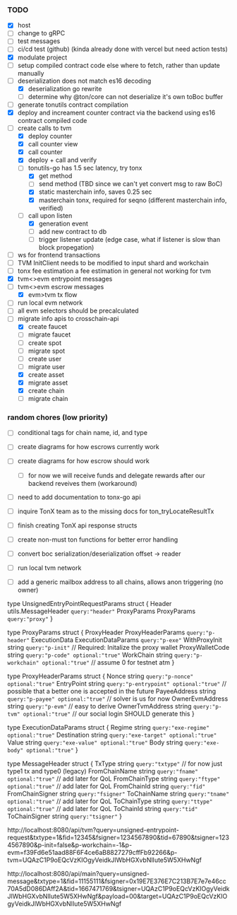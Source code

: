 ### TODO

- [x] host
- [ ] change to gRPC
- [ ] test messages
- [ ] ci/cd test (github) (kinda already done with vercel but need action tests)
- [x] modulate project
- [ ] setup compiled contract code else where to fetch, rather than update manually
- [ ] deserialization does not match es16 decoding
	- [x] deserialization go rewrite
	- [ ] determine why @ton/core can not deserialize it's own toBoc buffer
- [ ] generate tonutils contract compilation
- [x] deploy and increament counter contract via the backend using es16 contract compiled code
- [ ] create calls to tvm
	- [x] deploy counter
	- [x] call counter view
	- [x] call counter
	- [x] deploy + call and verify
	- [ ] tonutils-go has 1.5 sec latency, try tonx
		- [x] get method
		- [ ] send method (TBD since we can't yet convert msg to raw BoC)
		- [x] static masterchain info, saves 0.25 sec 
		- [x] masterchain tonx, required for seqno (different masterchain info, verified)
	- [ ] call upon listen
		- [x] generation event
		- [ ] add new contract to db
		- [ ] trigger listener update (edge case, what if listener is slow than block propegation)
- [ ] ws for frontend transactions
- [ ] TVM InitClient needs to be modified to input shard and workchain
- [ ] tonx fee estimation a fee estimation in general not working for tvm
- [x] tvm<>evm entrypoint messages
- [ ] tvm<>evm escrow messages
	- [x] evm>tvm tx flow
- [ ] run local evm network
- [ ] all evm selectors should be precalculated
- [ ] migrate info apis to crosschain-api
	- [x] create faucet
	- [ ] migrate faucet
	- [ ] create spot
	- [ ] migrate spot
	- [ ] create user
	- [ ] migrate user
	- [x] create asset
	- [x] migrate asset
	- [x] create chain
	- [ ] migrate chain

### random chores (low priority)

- [ ] conditional tags for chain name, id, and type
- [ ] create diagrams for how escrows currently work
- [ ] create diagrams for how escrow should work
  - [ ] for now we will receive funds and delegate rewards after our backend reveives them (workaround)
- [ ] need to add documentation to tonx-go api
- [ ] inquire TonX team as to the missing docs for ton_tryLocateResultTx
- [ ] finish creating TonX api response structs
- [ ] create non-must ton functions for better error handling
- [ ] convert boc serialization/deserialization offset -> reader
- [ ] run local tvm network 
- [ ] add a generic mailbox address to all chains, allows anon triggering (no owner)


type UnsignedEntryPointRequestParams struct {
	Header      utils.MessageHeader `query:"header"`
	ProxyParams ProxyParams         `query:"proxy"`
}

type ProxyParams struct {
	ProxyHeader     ProxyHeaderParams   `query:"p-header"`
	ExecutionData   ExecutionDataParams `query:"p-exe"`
	WithProxyInit   string              `query:"p-init"` // Required: Initalize the proxy wallet
	ProxyWalletCode string              `query:"p-code" optional:"true"`
	WorkChain       string              `query:"p-workchain" optional:"true"` // assume 0 for testnet atm
}

type ProxyHeaderParams struct {
	Nonce           string `query:"p-nonce" optional:"true"`
	EntryPoint      string `query:"p-entrypoint" optional:"true"` // possible that a better one is accepted in the future
	PayeeAddress    string `query:"p-payee" optional:"true"`      // solver is us for now
	OwnerEvmAddress string `query:"p-evm"`                        // easy to derive
	OwnerTvmAddress string `query:"p-tvm" optional:"true"`        // our social login SHOULD generate this
}

type ExecutionDataParams struct {
	Regime      string `query:"exe-regime" optional:"true"`
	Destination string `query:"exe-target" optional:"true"`
	Value       string `query:"exe-value" optional:"true"`
	Body        string `query:"exe-body" optional:"true"`
}

type MessageHeader struct {
	TxType          string `query:"txtype"`                // for now just type1 tx and type0 (legacy)
	FromChainName   string `query:"fname" optional:"true"` // add later for QoL
	FromChainType   string `query:"ftype" optional:"true"` // add later for QoL
	FromChainId     string `query:"fid"`
	FromChainSigner string `query:"fsigner"`
	ToChainName     string `query:"tname" optional:"true"` // add later for QoL
	ToChainType     string `query:"ttype" optional:"true"` // add later for QoL
	ToChainId       string `query:"tid"`
	ToChainSigner   string `query:"tsigner"`
}

http://localhost:8080/api/tvm?query=unsigned-entrypoint-request&txtype=1&fid=12345&fsigner=1234567890&tid=67890&tsigner=1234567890&p-init=false&p-workchain=-1&p-evm=f39Fd6e51aad88F6F4ce6aB8827279cffFb92266&p-tvm=UQAzC1P9oEQcVzKIOgyVeidkJlWbHGXvbNlIute5W5XHwNgf

http://localhost:8080/api/main?query=unsigned-message&txtype=1&fid=11155111&fsigner=0x19E7E376E7C213B7E7e7e46cc70A5dD086DAff2A&tid=1667471769&tsigner=UQAzC1P9oEQcVzKIOgyVeidkJlWbHGXvbNlIute5W5XHwNgf&payload=00&target=UQAzC1P9oEQcVzKIOgyVeidkJlWbHGXvbNlIute5W5XHwNgf